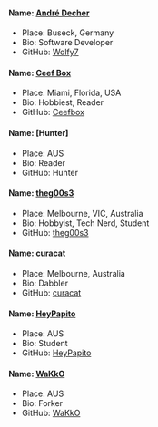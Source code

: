#### Name: [André Decher](https://github.com/Wolfy7)
- Place: Buseck, Germany
- Bio: Software Developer
- GitHub: [Wolfy7](https://github.com/Wolfy7)

#### Name: [Ceef Box](https://github.com/ceefbox)
- Place: Miami, Florida, USA
- Bio: Hobbiest, Reader
- GitHub: [Ceefbox](https://github.com/ceefbob)


#### Name: [Hunter]
- Place: AUS
- Bio: Reader
- GitHub: Hunter

#### Name: [theg00s3](https://github.com/theg00se)
- Place: Melbourne, VIC, Australia
- Bio: Hobbyist, Tech Nerd, Student
- GitHub: [theg00s3](https://github.com/theg00se)

#### Name: [curacat](https://github.com/curacat)
- Place: Melbourne, Australia
- Bio: Dabbler
- GitHub: [curacat](https://github.com/curacat)

#### Name: [HeyPapito](https://github.com/HeyPapito)
- Place: AUS
- Bio: Student
- GitHub: [HeyPapito](https://github.com/HeyPapito)


#### Name: [WaKkO](https://github.com/veugelenw)
- Place: AUS
- Bio: Forker
- GitHub: [WaKkO](https://github.com/veugelenw)
